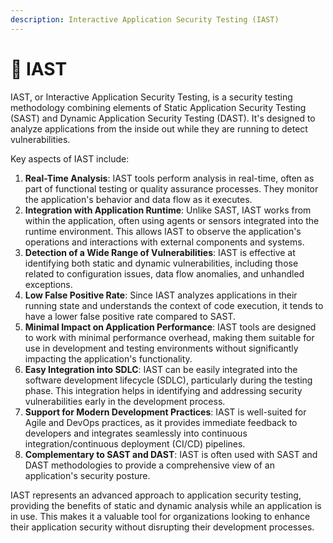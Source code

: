 ```yaml
---
description: Interactive Application Security Testing (IAST)
---
```


# 🔎 IAST

IAST, or Interactive Application Security Testing, is a security testing methodology combining elements of Static Application Security Testing (SAST) and Dynamic Application Security Testing (DAST). It's designed to analyze applications from the inside out while they are running to detect vulnerabilities.

Key aspects of IAST include:

1. **Real-Time Analysis**: IAST tools perform analysis in real-time, often as part of functional testing or quality assurance processes. They monitor the application's behavior and data flow as it executes.
2. **Integration with Application Runtime**: Unlike SAST, IAST works from within the application, often using agents or sensors integrated into the runtime environment. This allows IAST to observe the application's operations and interactions with external components and systems.
3. **Detection of a Wide Range of Vulnerabilities**: IAST is effective at identifying both static and dynamic vulnerabilities, including those related to configuration issues, data flow anomalies, and unhandled exceptions.
4. **Low False Positive Rate**: Since IAST analyzes applications in their running state and understands the context of code execution, it tends to have a lower false positive rate compared to SAST.
5. **Minimal Impact on Application Performance**: IAST tools are designed to work with minimal performance overhead, making them suitable for use in development and testing environments without significantly impacting the application's functionality.
6. **Easy Integration into SDLC**: IAST can be easily integrated into the software development lifecycle (SDLC), particularly during the testing phase. This integration helps in identifying and addressing security vulnerabilities early in the development process.
7. **Support for Modern Development Practices**: IAST is well-suited for Agile and DevOps practices, as it provides immediate feedback to developers and integrates seamlessly into continuous integration/continuous deployment (CI/CD) pipelines.
8. **Complementary to SAST and DAST**: IAST is often used with SAST and DAST methodologies to provide a comprehensive view of an application's security posture.

IAST represents an advanced approach to application security testing, providing the benefits of static and dynamic analysis while an application is in use. This makes it a valuable tool for organizations looking to enhance their application security without disrupting their development processes.
